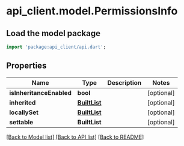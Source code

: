 # api_client.model.PermissionsInfo

## Load the model package
```dart
import 'package:api_client/api.dart';
```

## Properties
Name | Type | Description | Notes
------------ | ------------- | ------------- | -------------
**isInheritanceEnabled** | **bool** |  | [optional] 
**inherited** | [**BuiltList<PermissionElement>**](PermissionElement.md) |  | [optional] 
**locallySet** | [**BuiltList<PermissionElement>**](PermissionElement.md) |  | [optional] 
**settable** | **BuiltList<String>** |  | [optional] 

[[Back to Model list]](../README.md#documentation-for-models) [[Back to API list]](../README.md#documentation-for-api-endpoints) [[Back to README]](../README.md)


